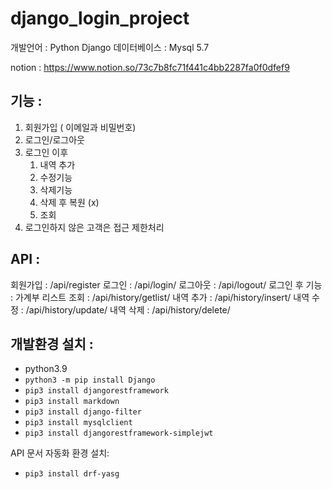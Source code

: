 # django_login_project

개발언어 :  Python Django
데이터베이스 : Mysql 5.7


notion : https://www.notion.so/73c7b8fc71f441c4bb2287fa0f0dfef9


## 기능 :
1. 회원가입 ( 이메일과 비밀번호)
2. 로그인/로그아웃 
3. 로그인 이후 
    1. 내역 추가 
    2. 수정기능
    3. 삭제기능 
    4. 삭제 후 복원 (x)
    5. 조회
4. 로그인하지 않은 고객은 접근 제한처리


## API :
회원가입 :  /api/register
로그인 : /api/login/
로그아웃 : /api/logout/
로그인 후 기능 :
   가계부 리스트 조회 : /api/history/getlist/
   내역 추가 : /api/history/insert/
   내역 수정 : /api/history/update/<id>
   내역 삭제 : /api/history/delete/<id>


## 개발환경 설치 : 
- python3.9
- `python3 -m pip install Django`
- `pip3 install djangorestframework`
- `pip3 install markdown`
- `pip3 install django-filter`
- `pip3 install mysqlclient`
- `pip3 install djangorestframework-simplejwt`

API 문서 자동화 환경 설치: 
- `pip3 install drf-yasg`
